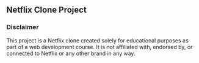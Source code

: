 ## Netflix Clone Project

### Disclaimer
This project is a Netflix clone created solely for educational purposes as part of a web development course.
It is not affiliated with, endorsed by, or connected to Netflix or any other brand in any way.


